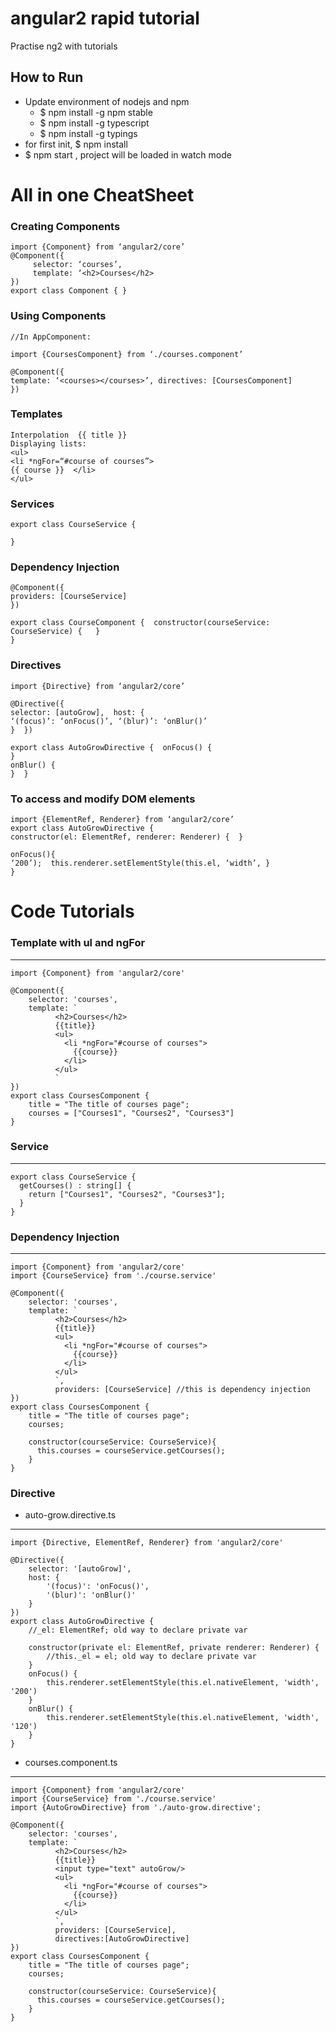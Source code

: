 # angular2 rapid tutorial
Practise ng2 with tutorials

## How to Run
* Update environment of nodejs and npm
     - $ npm install -g npm stable
     - $ npm install -g typescript
     - $ npm install -g typings
* for first init, $ npm install
* $ npm start   , project will be loaded in watch mode

# All in one CheatSheet
### Creating Components
```
import {Component} from ‘angular2/core’
@Component({
     selector: ‘courses’,
     template: ‘<h2>Courses</h2>
})
export class Component { }
```

### Using Components
```
//In AppComponent:

import {CoursesComponent} from ‘./courses.component’

@Component({
template: ‘<courses></courses>’, directives: [CoursesComponent]
})
```
### Templates
```
Interpolation  {{ title }}
Displaying lists:
<ul>
<li *ngFor=“#course of courses”>
{{ course }}  </li>
</ul>
```

### Services
```
export class CourseService {

}
```
### Dependency Injection
```
@Component({
providers: [CourseService]
})

export class CourseComponent {  constructor(courseService: CourseService) {   }
}
```

### Directives
```
import {Directive} from ‘angular2/core’

@Directive({
selector: [autoGrow],  host: {
‘(focus)’: ‘onFocus()’, ‘(blur)’: ‘onBlur()’
}  })

export class AutoGrowDirective {  onFocus() {
}
onBlur() {
}  }
```
### To access and modify DOM elements
```
import {ElementRef, Renderer} from ‘angular2/core’
export class AutoGrowDirective {
constructor(el: ElementRef, renderer: Renderer) {  }

onFocus(){
‘200’);  this.renderer.setElementStyle(this.el, ‘width’, }
}
```
# Code Tutorials
### Template with ul and ngFor
----
```
import {Component} from 'angular2/core'

@Component({
    selector: 'courses',
    template: `
          <h2>Courses</h2>
          {{title}}
          <ul>
            <li *ngFor="#course of courses">
              {{course}}
            </li>
          </ul>
          `
})
export class CoursesComponent {
    title = "The title of courses page";
    courses = ["Courses1", "Courses2", "Courses3"]
}
```
### Service
----
```
export class CourseService {
  getCourses() : string[] {
    return ["Courses1", "Courses2", "Courses3"];
  }
}
```
### Dependency Injection
----
```
import {Component} from 'angular2/core'
import {CourseService} from './course.service'

@Component({
    selector: 'courses',
    template: `
          <h2>Courses</h2>
          {{title}}
          <ul>
            <li *ngFor="#course of courses">
              {{course}}
            </li>
          </ul>
          `,
          providers: [CourseService] //this is dependency injection
})
export class CoursesComponent {
    title = "The title of courses page";
    courses;

    constructor(courseService: CourseService){
      this.courses = courseService.getCourses();
    }
}
```
### Directive
* auto-grow.directive.ts
----
```
import {Directive, ElementRef, Renderer} from 'angular2/core'

@Directive({
    selector: '[autoGrow]',
    host: {
        '(focus)': 'onFocus()',
        '(blur)': 'onBlur()'
    }
})
export class AutoGrowDirective {
    //_el: ElementRef; old way to declare private var

    constructor(private el: ElementRef, private renderer: Renderer) {
        //this._el = el; old way to declare private var
    }
    onFocus() {
        this.renderer.setElementStyle(this.el.nativeElement, 'width', '200')
    }
    onBlur() {
        this.renderer.setElementStyle(this.el.nativeElement, 'width', '120')
    }
}

```
* courses.component.ts
----
```
import {Component} from 'angular2/core'
import {CourseService} from './course.service'
import {AutoGrowDirective} from './auto-grow.directive';

@Component({
    selector: 'courses',
    template: `
          <h2>Courses</h2>
          {{title}}
          <input type="text" autoGrow/>
          <ul>
            <li *ngFor="#course of courses">
              {{course}}
            </li>
          </ul>
          `,
          providers: [CourseService],
          directives:[AutoGrowDirective]
})
export class CoursesComponent {
    title = "The title of courses page";
    courses;

    constructor(courseService: CourseService){
      this.courses = courseService.getCourses();
    }
}

```
